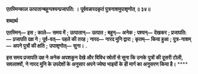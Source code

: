 **एतस्मिन्काल उत्पातान्बहून्पश्यन्प्रजापति: ।** **पूर्ववन्नारदकृतं पुत्रनाशमुपाशृणोत् ॥ ३४॥** 

**शब्दार्थ** 

**एतस्मिन्—** **इस** **; काले—** **समय में** **; उत्पातान्—** **उत्पात** **; बहून्—** **अनेक** **; पश्यन्—** **देखकर** **; प्रजापति:—** **प्रजापति दक्ष ने** **;** **पूर्व-वत्—** **पहले की तरह** **; नारद—** **नारद मुनि द्वारा** **; कृतम्—** **किया हुआ** **; पुत्र-नाशम्—** **अपने पुत्रों की क्षति** **;** **उपाशृणोत्—** **सुना।** **.** 

**इस समय प्रजापति दक्ष ने अनेक अपशकुन देखे और विविध स्रोतों से सुना कि उनके** **पुत्रों की दूसरी टोली, सवलाश्वों, ने नारद मुनि के उपदेशों के अनुसार अपने ज्येष्ठ भाइयों के** **ही मार्ग का अनुसरण किया है।** **** 